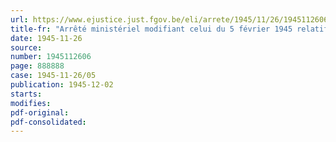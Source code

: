 ```yaml
---
url: https://www.ejustice.just.fgov.be/eli/arrete/1945/11/26/1945112606/justel
title-fr: "Arrêté ministériel modifiant celui du 5 février 1945 relatif à la livraison des produits laitiers (abrogé par AM 06-01-1947, art. 13)"
date: 1945-11-26
source:
number: 1945112606
page: 888888
case: 1945-11-26/05
publication: 1945-12-02
starts:
modifies:
pdf-original:
pdf-consolidated:
---
```


